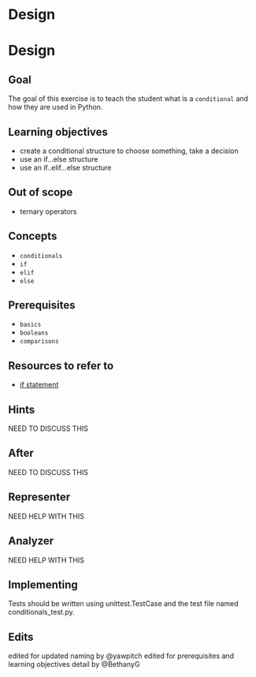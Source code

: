 # Design

 <!--

written:@sachsom95
updated: 22 Sep 2020

---

Note this file developed from the github issue https://github.com/exercism/v3/issues/1103 by @DavidGerva and @BethanyG

-->

# Design

## Goal

The goal of this exercise is to teach the student what is a `conditional` and how they are used in Python.

## Learning objectives

- create a conditional structure to choose something, take a decision
- use an if...else structure
- use an if..elif...else structure

## Out of scope

- ternary operators

## Concepts

- `conditionals`
- `if`
- `elif`
- `else`

## Prerequisites

- `basics`
- `booleans`
- `comparisons`

## Resources to refer to

- [if statement][if statement]

## Hints

NEED TO DISCUSS THIS

## After

NEED TO DISCUSS THIS

## Representer

NEED HELP WITH THIS

## Analyzer

NEED HELP WITH THIS

## Implementing

Tests should be written using unittest.TestCase and the test file named conditionals_test.py.

## Edits

edited for updated naming by @yawpitch
edited for prerequisites and learning objectives detail by @BethanyG

[if statement]: https://docs.python.org/3/reference/compound_stmts.html#the-if-statement
